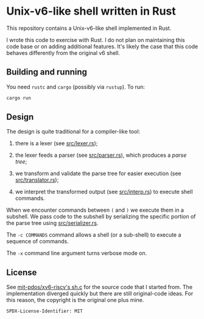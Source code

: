 # Unix-v6-like shell written in Rust

This repository contains a Unix-v6-like shell implemented in Rust.

I wrote this code to exercise with Rust. I do not plan on maintaining
this code base or on adding additional features. It's likely the
case that this code behaves differently from the original v6 shell.

## Building and running

You need `rustc` and `cargo` (possibly via `rustup`). To run:

```bash
cargo run
```

## Design

The design is quite traditional for a compiler-like tool:

1. there is a lexer (see [src/lexer.rs](src/lexer.rs));

2. the lexer feeds a parser (see [src/parser.rs](src/parser.rs)),
which produces a _parse tree_;

3. we transform and validate the parse tree for easier execution
(see [src/translator.rs](src/translator.rs));

4. we interpret the transformed output (see [src/interp.rs](src/interp.rs))
to execute shell commands.

When we encounter commands between `(` and `)` we execute them in
a subshell. We pass code to the subshell by serializing the specific
portion of the parse tree using [src/serializer.rs](src/serializer.rs).

The `-c COMMANDS` command allows a shell (or a sub-shell) to
execute a sequence of commands.

The `-x` command line argument turns verbose mode on.

## License

See [mit-pdos/xv6-riscv's sh.c](
https://github.com/mit-pdos/xv6-riscv/blob/riscv/user/sh.c) for the
source code that I started from. The implementation diverged
quickly but there are still original-code ideas. For this reason,
the copyright is the original one plus mine.

```
SPDX-License-Identifier: MIT
```
